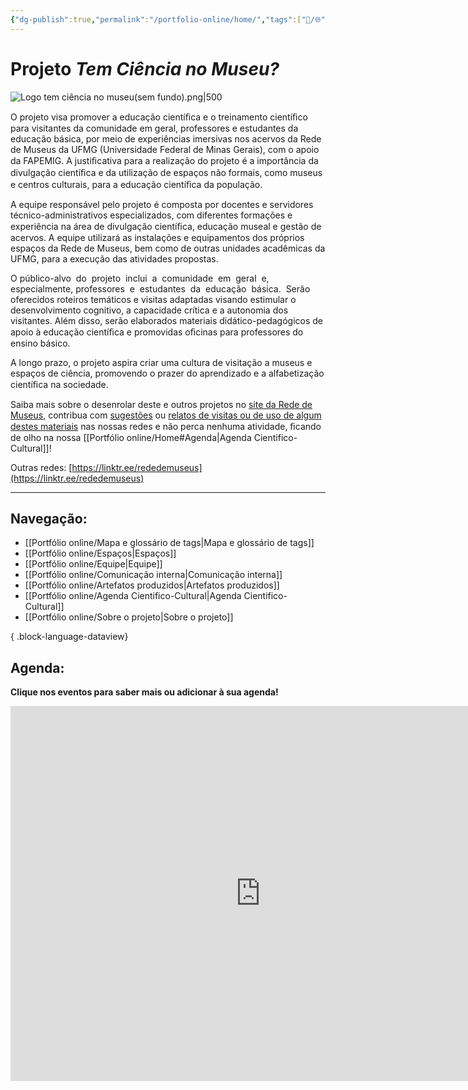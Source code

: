 ```yaml
---
{"dg-publish":true,"permalink":"/portfolio-online/home/","tags":["💼/🌐","gardenEntry"],"created":"2024-02-14T12:36:17.363-03:00","updated":"2024-02-15T16:41:58.053-03:00"}
---
```



# Projeto *Tem Ciência no Museu?*

![Logo tem ciência no museu(sem fundo).png|500](/img/user/XX_Anexos/Logo%20tem%20ci%C3%AAncia%20no%20museu(sem%20fundo).png)

O projeto visa promover a educação cientíﬁca e o treinamento cientíﬁco para visitantes da comunidade em geral, professores e estudantes da educação básica, por meio de experiências imersivas nos acervos da Rede de Museus da UFMG (Universidade Federal de Minas Gerais), com o apoio da FAPEMIG. A justiﬁcativa para a realização do projeto é a importância da divulgação cientíﬁca e da utilização de espaços não formais, como museus e centros culturais, para a educação cientíﬁca da população.

A equipe responsável pelo projeto é composta por docentes e servidores técnico-administrativos especializados, com diferentes formações e experiência na área de divulgação cientíﬁca, educação museal e gestão de acervos. A equipe utilizará as instalações e equipamentos dos próprios espaços da Rede de Museus, bem como de outras unidades acadêmicas da UFMG, para a execução das atividades propostas.

O público-alvo  do  projeto  inclui  a  comunidade  em  geral  e, especialmente, professores  e  estudantes  da  educação  básica.  Serão  oferecidos roteiros temáticos e visitas adaptadas visando estimular o desenvolvimento cognitivo, a capacidade crítica e a autonomia dos visitantes. Além disso, serão elaborados materiais didático-pedagógicos de apoio à educação cientíﬁca e promovidas oﬁcinas para professores do ensino básico.

A longo prazo, o projeto aspira criar uma cultura de visitação a museus e espaços de ciência, promovendo o prazer do aprendizado e a alfabetização cientíﬁca na sociedade.

Saiba mais sobre o desenrolar deste e outros projetos no [site da Rede de Museus](https://www.ufmg.br/rededemuseus), contribua com [sugestões](https://www.menti.com/alo3cowakwfd) ou [relatos de visitas ou de uso de algum destes materiais](https://www.menti.com/al35t98c8ytc) nas nossas redes e não perca nenhuma atividade, ﬁcando de olho na nossa [[Portfólio online/Home#Agenda\|Agenda Cientifico-Cultural]]!

Outras redes: [https://linktr.ee/rededemuseus](https://linktr.ee/rededemuseus)

***

## Navegação:

- [[Portfólio online/Mapa e glossário de tags\|Mapa e glossário de tags]]
- [[Portfólio online/Espaços\|Espaços]]
- [[Portfólio online/Equipe\|Equipe]]
- [[Portfólio online/Comunicação interna\|Comunicação interna]]
- [[Portfólio online/Artefatos produzidos\|Artefatos produzidos]]
- [[Portfólio online/Agenda Cientifico-Cultural\|Agenda Cientifico-Cultural]]
- [[Portfólio online/Sobre o projeto\|Sobre o projeto]]

{ .block-language-dataview}



## Agenda:

**Clique nos eventos para saber mais ou adicionar à sua agenda!**

<iframe src="https://calendar.google.com/calendar/embed?src=df7ace29b2d09f0663adbbbbfccb5833c369ae3ffbc867d1dbab5c5fe699cc8f%40group.calendar.google.com&ctz=America%2FSao_Paulo" style="border: 0" width="800" height="600" frameborder="0" scrolling="no"></iframe>

